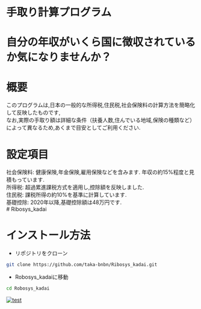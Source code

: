 # 手取り計算プログラム

# 自分の年収がいくら国に徴収されているか気になりませんか？

# 概要

このプログラムは,日本の一般的な所得税,住民税,社会保険料の計算方法を簡略化して反映したものです,<br>
なお,実際の手取り額は詳細な条件（扶養人数,住んでいる地域,保険の種類など）によって異なるため,あくまで目安としてご利用ください.<br>

# 設定項目

社会保険料: 健康保険,年金保険,雇用保険などを含みます. 年収の約15%程度と見積もっています.<br>
所得税:     超過累進課税方式を適用し,控除額を反映しました.<br>
住民税:     課税所得の約10%を基準に計算しています.<br>
基礎控除:   2020年以降,基礎控除額は48万円です.<br># Ribosys_kadai

# インストール方法


- リポジトリをクローン
```bash
git clone https://github.com/taka-bnbn/Ribosys_kadai.git
```
- Robosys_kadaiに移動
```bash
cd Robosys_kadai
```


[![test](https://github.com/taka-bnbn/Ribosys_kadai/actions/workflows/test.yml/badge.svg)](https://github.com/taka-bnbn/Ribosys_kadai/actions/workflows/test.yml)
